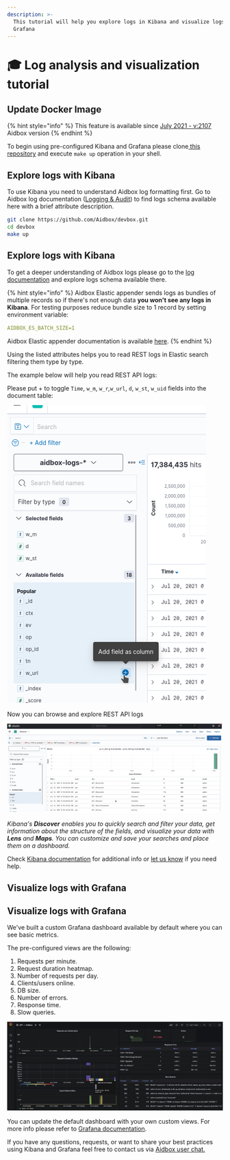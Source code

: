 ```yaml
---
description: >-
  This tutorial will help you explore logs in Kibana and visualize logs in
  Grafana
---
```


# 🎓 Log analysis and visualization tutorial

## Update Docker Image

{% hint style="info" %}
This feature is available since [July 2021 - v:2107](https://docs.aidbox.app/getting-started/versioning-and-release-notes/release-notes#july-2021-v-2107-stable) Aidbox version&#x20;
{% endhint %}

To begin using pre-configured Kibana and Grafana please clone[ this repository](https://github.com/Aidbox/devbox) and execute `make up` operation in your shell.

## **Explore logs with Kibana**

To use Kibana you need to understand Aidbox log formatting first. Go to Aidbox log documentation ([Logging & Audit](https://docs.aidbox.app/core-modules/logging-and-audit)) to find logs schema available here with a brief attribute description.

```bash
git clone https://github.com/Aidbox/devbox.git
cd devbox
make up
```

## **Explore logs with Kibana**

To get a deeper understanding of Aidbox logs please go to the [log documentation](https://docs.aidbox.app/core-modules/logging-and-audit) and explore logs schema available there.

{% hint style="info" %}
Aidbox Elastic appender sends logs as bundles of multiple records so if there's not enough data **you won't see any logs in Kibana**. For testing purposes reduce bundle size to 1 record by setting environment variable:

```yaml
AIDBOX_ES_BATCH_SIZE=1
```

Aidbox Elastic appender documentation is available [here](elastic-logs-and-monitoring-integration.md#elasticsearch-logging).
{% endhint %}



Using the listed attributes helps you to read REST logs in Elastic search filtering them type by type.

The example below will help you read REST API logs:

Please put + to toggle `Time`, `w_m`, `w_r`_,_`w_url`, `d`, `w_st`, `w_uid` fields into the document table:

![](<../../.gitbook/assets/image (41) (1) (1) (1).png>)

Now you can browse and explore REST API logs

![](<../../.gitbook/assets/image (39).png>)

_Kibana's **Discover** enables you to quickly search and filter your data, get information about the structure of the fields, and visualize your data with **Lens** and **Maps**. You can customize and save your searches and place them on a dashboard._

Check [Kibana documentation](https://www.elastic.co/guide/en/kibana/current/discover.html) for additional info or [let us know](https://t.me/aidbox) if you need help.

## **Visualize logs with Grafana**

## **Visualize logs with Grafana**

We've built a custom Grafana dashboard available by default where you can see basic metrics.&#x20;

The pre-configured views are the following:

1. Requests per minute.
2. Request duration heatmap.
3. Number of requests per day.
4. Clients/users online.
5. DB size.
6. Number of errors.&#x20;
7. Response time. &#x20;
8. Slow queries.

![Aidbox Grafana dashboard](<../../.gitbook/assets/image (49) (5) (3) (1) (1) (1) (7).png>)

You can update the default dashboard with your own custom views. For more info please refer to [Grafana documentation](https://grafana.com/tutorials/grafana-fundamentals/).

If you have any questions, requests, or want to share your best practices using Kibana and Grafana feel free to contact us via [Aidbox user chat.](https://t.me/aidbox)

